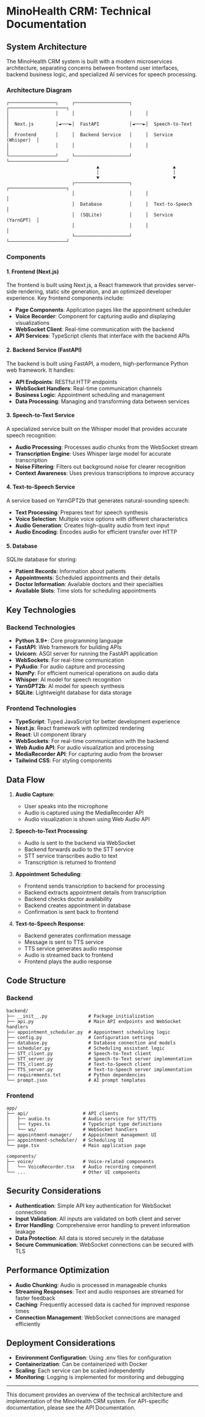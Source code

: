 # MinoHealth CRM: Technical Documentation

## System Architecture

The MinoHealth CRM system is built with a modern microservices architecture, separating concerns between frontend user interfaces, backend business logic, and specialized AI services for speech processing.

### Architecture Diagram

```
┌─────────────────┐     ┌────────────────────┐     ┌─────────────────────┐
│                 │     │                    │     │                     │
│  Next.js        │◄───►│  FastAPI           │◄───►│  Speech-to-Text     │
│  Frontend       │     │  Backend Service   │     │  Service (Whisper)  │
│                 │     │                    │     │                     │
└─────────────────┘     └────────────────────┘     └─────────────────────┘
                                 ▲                           ▲
                                 │                           │
                                 ▼                           ▼
                        ┌────────────────────┐     ┌─────────────────────┐
                        │                    │     │                     │
                        │  Database          │     │  Text-to-Speech     │
                        │  (SQLite)          │     │  Service (YarnGPT)  │
                        │                    │     │                     │
                        └────────────────────┘     └─────────────────────┘
```

### Components

#### 1. Frontend (Next.js)

The frontend is built using Next.js, a React framework that provides server-side rendering, static site generation, and an optimized developer experience. Key frontend components include:

- **Page Components**: Application pages like the appointment scheduler
- **Voice Recorder**: Component for capturing audio and displaying visualizations
- **WebSocket Client**: Real-time communication with the backend
- **API Services**: TypeScript clients that interface with the backend APIs

#### 2. Backend Service (FastAPI)

The backend is built using FastAPI, a modern, high-performance Python web framework. It handles:

- **API Endpoints**: RESTful HTTP endpoints
- **WebSocket Handlers**: Real-time communication channels
- **Business Logic**: Appointment scheduling and management
- **Data Processing**: Managing and transforming data between services

#### 3. Speech-to-Text Service

A specialized service built on the Whisper model that provides accurate speech recognition:

- **Audio Processing**: Processes audio chunks from the WebSocket stream
- **Transcription Engine**: Uses Whisper large model for accurate transcription
- **Noise Filtering**: Filters out background noise for clearer recognition
- **Context Awareness**: Uses previous transcriptions to improve accuracy

#### 4. Text-to-Speech Service

A service based on YarnGPT2b that generates natural-sounding speech:

- **Text Processing**: Prepares text for speech synthesis
- **Voice Selection**: Multiple voice options with different characteristics
- **Audio Generation**: Creates high-quality audio from text input
- **Audio Encoding**: Encodes audio for efficient transfer over HTTP

#### 5. Database

SQLite database for storing:

- **Patient Records**: Information about patients
- **Appointments**: Scheduled appointments and their details
- **Doctor Information**: Available doctors and their specialties
- **Available Slots**: Time slots for scheduling appointments

## Key Technologies

### Backend Technologies

- **Python 3.9+**: Core programming language
- **FastAPI**: Web framework for building APIs
- **Uvicorn**: ASGI server for running the FastAPI application
- **WebSockets**: For real-time communication
- **PyAudio**: For audio capture and processing
- **NumPy**: For efficient numerical operations on audio data
- **Whisper**: AI model for speech recognition
- **YarnGPT2b**: AI model for speech synthesis
- **SQLite**: Lightweight database for data storage

### Frontend Technologies

- **TypeScript**: Typed JavaScript for better development experience
- **Next.js**: React framework with optimized rendering
- **React**: UI component library
- **WebSockets**: For real-time communication with the backend
- **Web Audio API**: For audio visualization and processing
- **MediaRecorder API**: For capturing audio from the browser
- **Tailwind CSS**: For styling components

## Data Flow

1. **Audio Capture**: 
   - User speaks into the microphone
   - Audio is captured using the MediaRecorder API
   - Audio visualization is shown using Web Audio API

2. **Speech-to-Text Processing**:
   - Audio is sent to the backend via WebSocket
   - Backend forwards audio to the STT service
   - STT service transcribes audio to text
   - Transcription is returned to frontend

3. **Appointment Scheduling**:
   - Frontend sends transcription to backend for processing
   - Backend extracts appointment details from transcription
   - Backend checks doctor availability
   - Backend creates appointment in database
   - Confirmation is sent back to frontend

4. **Text-to-Speech Response**:
   - Backend generates confirmation message
   - Message is sent to TTS service
   - TTS service generates audio response
   - Audio is streamed back to frontend
   - Frontend plays the audio response

## Code Structure

### Backend

```
backend/
├── __init__.py               # Package initialization
├── api.py                    # Main API endpoints and WebSocket handlers
├── appointment_scheduler.py  # Appointment scheduling logic
├── config.py                 # Configuration settings
├── database.py               # Database connection and models
├── scheduler.py              # Scheduling assistant logic
├── STT_client.py             # Speech-to-Text client
├── STT_server.py             # Speech-to-Text server implementation
├── TTS_client.py             # Text-to-Speech client
├── TTS_server.py             # Text-to-Speech server implementation
├── requirements.txt          # Python dependencies
└── prompt.json               # AI prompt templates
```

### Frontend

```
app/
├── api/                    # API clients
│   ├── audio.ts            # Audio service for STT/TTS
│   ├── types.ts            # TypeScript type definitions
│   └── ws/                 # WebSocket handlers
├── appointment-manager/    # Appointment management UI
├── appointment-scheduler/  # Scheduling UI
└── page.tsx                # Main application page

components/
├── voice/                  # Voice-related components
│   └── VoiceRecorder.tsx   # Audio recording component
└── ...                     # Other UI components
```

## Security Considerations

- **Authentication**: Simple API key authentication for WebSocket connections
- **Input Validation**: All inputs are validated on both client and server
- **Error Handling**: Comprehensive error handling to prevent information leakage
- **Data Protection**: All data is stored securely in the database
- **Secure Communication**: WebSocket connections can be secured with TLS

## Performance Optimization

- **Audio Chunking**: Audio is processed in manageable chunks
- **Streaming Responses**: Text and audio responses are streamed for faster feedback
- **Caching**: Frequently accessed data is cached for improved response times
- **Connection Management**: WebSocket connections are managed efficiently

## Deployment Considerations

- **Environment Configuration**: Using .env files for configuration
- **Containerization**: Can be containerized with Docker
- **Scaling**: Each service can be scaled independently
- **Monitoring**: Logging is implemented for monitoring and debugging

---

This document provides an overview of the technical architecture and implementation of the MinoHealth CRM system. For API-specific documentation, please see the API Documentation.